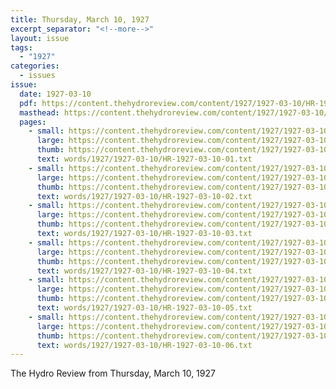 ```yaml
---
title: Thursday, March 10, 1927
excerpt_separator: "<!--more-->"
layout: issue
tags:
  - "1927"
categories:
  - issues
issue:
  date: 1927-03-10
  pdf: https://content.thehydroreview.com/content/1927/1927-03-10/HR-1927-03-10.pdf
  masthead: https://content.thehydroreview.com/content/1927/1927-03-10/masthead/HR-1927-03-10.jpg
  pages:
    - small: https://content.thehydroreview.com/content/1927/1927-03-10/small/HR-1927-03-10-01.jpg
      large: https://content.thehydroreview.com/content/1927/1927-03-10/large/HR-1927-03-10-01.jpg
      thumb: https://content.thehydroreview.com/content/1927/1927-03-10/thumbnails/HR-1927-03-10-01.jpg
      text: words/1927/1927-03-10/HR-1927-03-10-01.txt
    - small: https://content.thehydroreview.com/content/1927/1927-03-10/small/HR-1927-03-10-02.jpg
      large: https://content.thehydroreview.com/content/1927/1927-03-10/large/HR-1927-03-10-02.jpg
      thumb: https://content.thehydroreview.com/content/1927/1927-03-10/thumbnails/HR-1927-03-10-02.jpg
      text: words/1927/1927-03-10/HR-1927-03-10-02.txt
    - small: https://content.thehydroreview.com/content/1927/1927-03-10/small/HR-1927-03-10-03.jpg
      large: https://content.thehydroreview.com/content/1927/1927-03-10/large/HR-1927-03-10-03.jpg
      thumb: https://content.thehydroreview.com/content/1927/1927-03-10/thumbnails/HR-1927-03-10-03.jpg
      text: words/1927/1927-03-10/HR-1927-03-10-03.txt
    - small: https://content.thehydroreview.com/content/1927/1927-03-10/small/HR-1927-03-10-04.jpg
      large: https://content.thehydroreview.com/content/1927/1927-03-10/large/HR-1927-03-10-04.jpg
      thumb: https://content.thehydroreview.com/content/1927/1927-03-10/thumbnails/HR-1927-03-10-04.jpg
      text: words/1927/1927-03-10/HR-1927-03-10-04.txt
    - small: https://content.thehydroreview.com/content/1927/1927-03-10/small/HR-1927-03-10-05.jpg
      large: https://content.thehydroreview.com/content/1927/1927-03-10/large/HR-1927-03-10-05.jpg
      thumb: https://content.thehydroreview.com/content/1927/1927-03-10/thumbnails/HR-1927-03-10-05.jpg
      text: words/1927/1927-03-10/HR-1927-03-10-05.txt
    - small: https://content.thehydroreview.com/content/1927/1927-03-10/small/HR-1927-03-10-06.jpg
      large: https://content.thehydroreview.com/content/1927/1927-03-10/large/HR-1927-03-10-06.jpg
      thumb: https://content.thehydroreview.com/content/1927/1927-03-10/thumbnails/HR-1927-03-10-06.jpg
      text: words/1927/1927-03-10/HR-1927-03-10-06.txt
---
```


The Hydro Review from Thursday, March 10, 1927

<!--more-->

